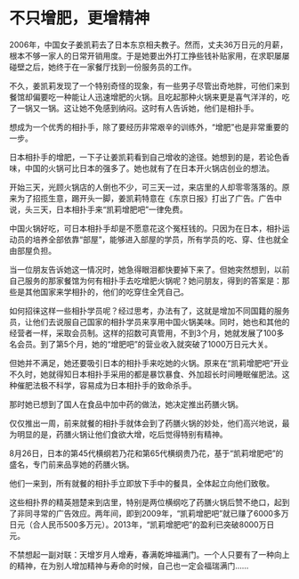 # 不只增肥，更增精神

2006年，中国女子姜凯莉去了日本东京相夫教子。然而，丈夫36万日元的月薪，根本不够一家人的日常开销用度。于是她要出外打工挣些钱补贴家用，在求职屡屡碰壁之后，她终于在一家餐厅找到一份服务员的工作。 

不久，姜凯莉发现了一个特别奇怪的现象，有一些男子尽管出奇地胖，可他们来到餐馆却偏要吃一种能让人迅速增肥的火锅。且吃起那种火锅来更是喜气洋洋的，吃了一锅又一锅。这让她不免感到纳闷。这时有人告诉她，他们是相扑手。 

想成为一个优秀的相扑手，除了要经历非常艰辛的训练外，“增肥”也是非常重要的一步。 

日本相扑手的增肥，一下子让姜凯莉看到自己增收的途径。她想到的是，若论色香味，中国的火锅可比日本的强多了。她也就有了在日本开火锅店创业的想法。 

开始三天，光顾火锅店的人倒也不少，可三天一过，来店里的人却零零落落的。原来为了招揽生意，踢开头一脚，姜凯莉特意在《东京日报》打出了广告。广告中说，头三天，日本相扑手来“凯莉增肥吧”一律免费。 

中国火锅好吃，可日本相扑手却是不愿意花这个冤枉钱的。只因为在日本，相扑运动员的培养全部依靠“部屋”，能够进入部屋的学员，所有学员的吃、穿、住也就全由部屋负担。 

当一位朋友告诉她这一情况时，她急得眼泪都快要掉下来了。但她突然想到，以前自己服务的那家餐馆为何有相扑手去吃增肥火锅呢？她问朋友，得到的答案是：那些是其他国家来学相扑的，他们的吃穿住全凭自己。 

如何招徕这样一些相扑学员呢？经过思考，办法有了，这就是增加不同国籍的服务员，让他们去说服自己国家的相扑学员来享用中国火锅美味。同时，她也和其他的经营者一样，采取会员制。这样的招数可真管用，不到3个月，她就发展了100多名会员。到了第5个月，她的“增肥吧”的营业收入就突破了1000万日元大关。 

但她并不满足，她还要吸引日本的相扑手来吃她的火锅。原来在“凯莉增肥吧”开业不久时，她就得知日本相扑手采用的都是暴饮暴食、外加超长时间睡眠催肥法。这种催肥法极不科学，容易成为日本相扑手的致命杀手。 

那时她已想到了国人在食品中加中药的做法，她决定推出药膳火锅。 

仅仅推出一周，前来就餐的相扑手就体会到了药膳火锅的妙处，他们高兴地说，最为明显的是，药膳火锅让他们食欲大增，吃后觉得特别有精神。 

8月26日，日本的第45代横纲若乃花和第65代横纲贵乃花，基于“凯莉增肥吧”的盛名，专门前来品享她的药膳火锅。 

他们一来到，所有就餐的相扑手立即放下手中的餐具，全体起立向他们致敬。 

这些相扑界的精英翘楚来到店里，特别是两位横纲吃了药膳火锅后赞不绝口，起到了非同寻常的广告效应。两年间，即到2009年，“凯莉增肥吧”就已赚了6000多万日元（合人民币500多万元）。2013年，“凯莉增肥吧”的盈利已突破8000万日元。 

不禁想起一副对联：天增岁月人增寿，春满乾坤福满门。一个人只要有了一种向上的精神，在为别人增加精神与寿命的时候，自己也一定会福瑞满门……